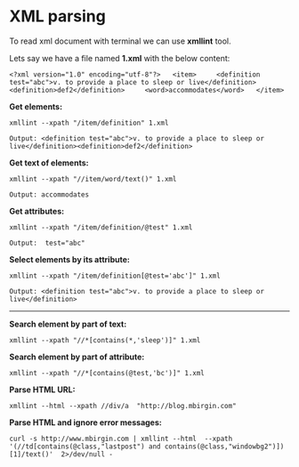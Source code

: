 # XML parsing

To read xml document with terminal we can use **xmllint** tool.

Lets say we have a file named **1.xml** with the below content:

`<?xml version="1.0" encoding="utf-8"?>  
<item>  
  <definition test="abc">v. to provide a place to sleep or live</definition>  
  <definition>def2</definition>  
  <word>accommodates</word>  
</item>`

**Get elements:**

`xmllint --xpath "/item/definition" 1.xml`

`Output: <definition test="abc">v. to provide a place to sleep or live</definition><definition>def2</definition>`

**Get text of elements:**

`xmllint --xpath "//item/word/text()" 1.xml`

`Output: accommodates`

**Get attributes:**

`xmllint --xpath "/item/definition/@test" 1.xml`

`Output:  test="abc"`

**Select elements by its attribute:**

`xmllint --xpath "/item/definition[@test='abc']" 1.xml`

`Output: <definition test="abc">v. to provide a place to sleep or live</definition>`

---

**Search element by part of text:**

`xmllint --xpath "//*[contains(*,'sleep')]" 1.xml`

**Search element by part of attribute:**

`xmllint --xpath "//*[contains(@test,'bc')]" 1.xml`

**Parse HTML URL:**

`xmllint --html --xpath //div/a  "http://blog.mbirgin.com"`

**Parse HTML and ignore error messages:** 

`curl -s http://www.mbirgin.com | xmllint --html  --xpath '(//td[contains(@class,"lastpost") and contains(@class,"windowbg2")])[1]/text()'  2>/dev/null -`
